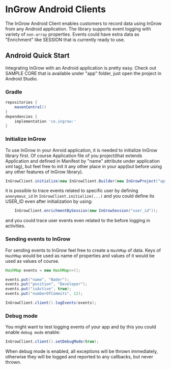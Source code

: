 InGrow Android Clients
======================

The InGrow Android Client enables customers to record data using InGrow from any Android application. The library supports event logging with variety of `non-array` properties. Events could have extra data as "Enrichment" like SESSION that is currently ready to use.

## Android Quick Start

Integrating InGrow with an Android application is pretty easy. Check out SAMPLE CORE that is available under "app" folder, just open the project in Android Studio.


### Gradle

```groovy
repositories {
    mavenCentral()
}
dependencies {
    implementation 'co.ingrow:'
}
```

### Initialize InGrow

To use InGrow in your Anroid application, it is needed to initialize InGrow library first. Of course Application file of you project(that extends Application and defined in Manifest by "name" attribute under application xml tag), but feel free to init it any other place in your app(but before using any other features of InGrow library). 

```java
InGrowClient.initialize(new InGrowClient.Builder(new InGrowProject("api-key", "project-name-or-number", "stream", /*isLoggingEnable*/true, /*anonymous_id*/"4692836429", /*user_id*/null), getApplication()).build());
```
it is possible to trace events related to specific user by defining `anonymous_id` in `InGrowClient.initialize(...)`
and you could define its USER_ID even after initialization by using:

```java
    InGrowClient.enrichmentBySession(new InGrowSession("user_id"));
```
and you could trace user events even related to the before logging in activities.

### Sending events to InGrow

For sending events to InGrow feel free to create a `HashMap` of data. Keys of `HashMap` would be used as name of properties and values of it would be used as values of course.

```java
HashMap events = new HashMap<>();

events.put("name", "Nader");
events.put("position", "Developer");
events.put("isActive", true);
events.put("numberOfCommits", 12);

InGrowClient.client().logEvents(events);
```
### Debug mode
You might want to test logging events of your app and by this you could enable `debug mode` enable:

```java
InGrowClient.client().setDebugMode(true);
```
When debug mode is enabled, all exceptions will be thrown immediately, otherwise they will be logged and reported to
any callbacks, but never thrown.